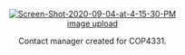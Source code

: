 
<p align="center"><a href="https://imgbb.com/"><img src="https://i.ibb.co/2NLKCzS/Screen-Shot-2020-09-04-at-4-15-30-PM.png" alt="Screen-Shot-2020-09-04-at-4-15-30-PM" border="0"></a><br /><a target='_blank' href='https://imgbb.com/'>image upload</a><br /></p>
<p align = "center">Contact manager created for COP4331.</p>
